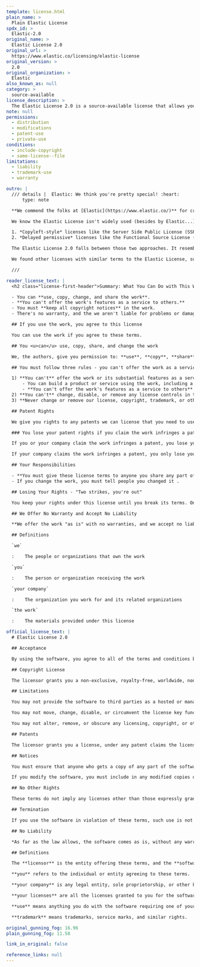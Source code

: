 ```yaml
---
template: license.html
plain_name: >
  Plain Elastic License
spdx_id: >
  Elastic-2.0
original_name: >
  Elastic License 2.0
original_url: >
  https://www.elastic.co/licensing/elastic-license
original_version: >
  2.0
original_organization: >
  Elastic
also_known_as: null
category: >
  source-available
license_description: >
  The Elastic License 2.0 is a source-available license that allows you to use, copy, distribute, and modify the work. However, you can't offer the work as a service to others. You must keep all copyright notices in the software. The license includes a patent grant, but you lose your patent rights if you claim the software infringes a patent.
note: null
permissions:
  - distribution
  - modifications
  - patent-use
  - private-use
conditions:
  - include-copyright
  - same-license--file
limitations:
  - liability
  - trademark-use
  - warranty

outro: |
  /// details |  Elastic: We think you're pretty special! :heart:
      type: note

  **We commend the folks at [Elastic](https://www.elastic.co/)** for creating a license that's pretty clear. We can tell you worked hard to make your license terms accessible, and we appreciate it. We've just made it clearer. **Thanks for leading by example.**

  We know the Elastic License isn't widely used (besides by Elastic...), but our research found **the Elastic License offers unique terms among source-available licenses**. Most source-available licenses fall into two groups:

  1. *Copyleft-style* licenses like the Server Side Public License (SSPL) that require competitors to open source their entire stack (not just the changes they made to the original work).
  2. *Delayed permissive* licenses like the Functional Source License (FSL), which forbid competitors from offering the work as a service for a 2-4 year period (2 years for FSL). After that period, the work becomes permissively licensed (e.g., MIT, Apache 2.0). For everyone else, the work is permissively licensed from the start.

  The Elastic License 2.0 falls between those two approaches. It resembles a permissive license, but with restrictions on competition. Non-competitors can use the work permissively, but direct competitors can never use it. **We created this Plain Elastic License to help more people understand and use it because we think it's a good option for some projects. It lets you share without compromising protection from competitors.**

  We found other licenses with similar terms to the Elastic License, such as the Redis Source Available License 2.0. The Elastic License's terms were the clearest, so we thought it was the best candidate for a plain language license. We hope this helps more people understand and use the Elastic License.

  ///

reader_license_text: |
  <h2 class="license-first-header">Summary: What You Can Do with This Work</h2>

  - You can **use, copy, change, and share the work**.
  - **You can't offer the work's features as a service to others.**
  - You must **keep all copyright notices** in the work.
  - There's no warranty, and the we aren't liable for problems or damages.

  ## If you use the work, you agree to this license

  You can use the work if you agree to these terms.

  ## You <u>can</u> use, copy, share, and change the work

  We, the authors, give you permission to: **use**, **copy**, **share**, and **change** the work.

  ## You must follow three rules - you can't offer the work as a service, change license controls, or remove notices

  1) **You can't** offer the work or its substantial features as a service to others.
      - You can build a product or service using the work, including a product or service for your company or customers.
      - **You can't offer the work's features as a service to others**
  2) **You can't** change, disable, or remove any license controls in the work (e.g., license keys).
  3) **Never change or remove our license, copyright, trademark, or other notices.** You also can't use our trademarks without our permission.

  ## Patent Rights

  We give you rights to any patents we can license that you need to use the work. If you change the work, and your changes infringe a patent, your patent rights from this license don't cover that.

  ### You lose your patent rights if you claim the work infringes a patent

  If you or your company claim the work infringes a patent, you lose your patent rights immediately.

  If your company claims the work infringes a patent, you only lose your patent rights for work you do for the company. You don't lose your rights for other work (e.g. for other companies or personal use).

  ## Your Responsibilities

  - **You must give these license terms to anyone you share any part of the work with.**
  - If you change the work, you must tell people you changed it .

  ## Losing Your Rights - "Two strikes, you're out"

  You keep your rights under this license until you break its terms. Once you learn you broke our terms, you get your rights back if you fix the problem within 30 days.   Your rights end permanently if you break the terms a second time. We don't have to warn you before you lose your rights.

  ## We Offer No Warranty and Accept No Liability

  **We offer the work "as is" with no warranties, and we accept no liability for any damages or problems from your use of the work.**

  ## Definitions

  `we`

  :    The people or organizations that own the work

  `you`

  :    The person or organization receiving the work

  `your company`

  :    The organization you work for and its related organizations

  `the work`

  :    The materials provided under this license

official_license_text: |
  # Elastic License 2.0

  ## Acceptance

  By using the software, you agree to all of the terms and conditions below.

  ## Copyright License

  The licensor grants you a non-exclusive, royalty-free, worldwide, non-sublicensable, non-transferable license to use, copy, distribute, make available, and prepare derivative works of the software, in each case subject to the limitations and conditions below.

  ## Limitations

  You may not provide the software to third parties as a hosted or managed service, where the service provides users with access to any substantial set of the features or functionality of the software.

  You may not move, change, disable, or circumvent the license key functionality in the software, and you may not remove or obscure any functionality in the software that is protected by the license key.

  You may not alter, remove, or obscure any licensing, copyright, or other notices of the licensor in the software. Any use of the licensor's trademarks is subject to applicable law.

  ## Patents

  The licensor grants you a license, under any patent claims the licensor can license, or becomes able to license, to make, have made, use, sell, offer for sale, import and have imported the software, in each case subject to the limitations and conditions in this license. This license does not cover any patent claims that you cause to be infringed by modifications or additions to the software. If you or your company make any written claim that the software infringes or contributes to infringement of any patent, your patent license for the software granted under these terms ends immediately. If your company makes such a claim, your patent license ends immediately for work on behalf of your company.

  ## Notices

  You must ensure that anyone who gets a copy of any part of the software from you also gets a copy of these terms.

  If you modify the software, you must include in any modified copies of the software prominent notices stating that you have modified the software.

  ## No Other Rights

  These terms do not imply any licenses other than those expressly granted in these terms.

  ## Termination

  If you use the software in violation of these terms, such use is not licensed, and your licenses will automatically terminate. If the licensor provides you with a notice of your violation, and you cease all violation of this license no later than 30 days after you receive that notice, your licenses will be reinstated retroactively. However, if you violate these terms after such reinstatement, any additional violation of these terms will cause your licenses to terminate automatically and permanently.

  ## No Liability

  *As far as the law allows, the software comes as is, without any warranty or condition, and the licensor will not be liable to you for any damages arising out of these terms or the use or nature of the software, under any kind of legal claim.*

  ## Definitions

  The **licensor** is the entity offering these terms, and the **software** is the software the licensor makes available under these terms, including any portion of it.

  **you** refers to the individual or entity agreeing to these terms.

  **your company** is any legal entity, sole proprietorship, or other kind of organization that you work for, plus all organizations that have control over, are under the control of, or are under common control with that organization. **control** means ownership of substantially all the assets of an entity, or the power to direct its management and policies by vote, contract, or otherwise. Control can be direct or indirect.

  **your licenses** are all the licenses granted to you for the software under these terms.

  **use** means anything you do with the software requiring one of your licenses.

  **trademark** means trademarks, service marks, and similar rights.

original_gunning_fog: 16.96
plain_gunning_fog: 11.58

link_in_original: false

reference_links: null
---
```


